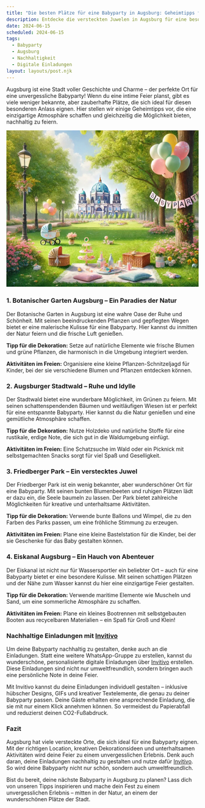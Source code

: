 ```yaml
---
title: "Die besten Plätze für eine Babyparty in Augsburg: Geheimtipps für eine unvergessliche Feier"
description: Entdecke die versteckten Juwelen in Augsburg für eine besondere Babyparty, inklusive nachhaltiger Dekorationstipps und personalisierten digitalen Einladungen.
date: 2024-06-15
scheduled: 2024-06-15
tags:
  - Babyparty
  - Augsburg
  - Nachhaltigkeit
  - Digitale Einladungen
layout: layouts/post.njk
---
```


Augsburg ist eine Stadt voller Geschichte und Charme – der perfekte Ort für eine unvergessliche Babyparty! Wenn du eine intime Feier planst, gibt es viele weniger bekannte, aber zauberhafte Plätze, die sich ideal für diesen besonderen Anlass eignen. Hier stellen wir einige Geheimtipps vor, die eine einzigartige Atmosphäre schaffen und gleichzeitig die Möglichkeit bieten, nachhaltig zu feiern.

![Babyparty im Park](/img/picnic-park.webp)

### 1. **Botanischer Garten Augsburg – Ein Paradies der Natur**

Der Botanische Garten in Augsburg ist eine wahre Oase der Ruhe und Schönheit. Mit seinen beeindruckenden Pflanzen und gepflegten Wegen bietet er eine malerische Kulisse für eine Babyparty. Hier kannst du inmitten der Natur feiern und die frische Luft genießen.

**Tipp für die Dekoration:** Setze auf natürliche Elemente wie frische Blumen und grüne Pflanzen, die harmonisch in die Umgebung integriert werden.

**Aktivitäten im Freien:** Organisiere eine kleine Pflanzen-Schnitzeljagd für Kinder, bei der sie verschiedene Blumen und Pflanzen entdecken können.

### 2. **Augsburger Stadtwald – Ruhe und Idylle**

Der Stadtwald bietet eine wunderbare Möglichkeit, im Grünen zu feiern. Mit seinen schattenspendenden Bäumen und weitläufigen Wiesen ist er perfekt für eine entspannte Babyparty. Hier kannst du die Natur genießen und eine gemütliche Atmosphäre schaffen.

**Tipp für die Dekoration:** Nutze Holzdeko und natürliche Stoffe für eine rustikale, erdige Note, die sich gut in die Waldumgebung einfügt.

**Aktivitäten im Freien:** Eine Schatzsuche im Wald oder ein Picknick mit selbstgemachten Snacks sorgt für viel Spaß und Geselligkeit.

### 3. **Friedberger Park – Ein verstecktes Juwel**

Der Friedberger Park ist ein wenig bekannter, aber wunderschöner Ort für eine Babyparty. Mit seinen bunten Blumenbeeten und ruhigen Plätzen lädt er dazu ein, die Seele baumeln zu lassen. Der Park bietet zahlreiche Möglichkeiten für kreative und unterhaltsame Aktivitäten.

**Tipp für die Dekoration:** Verwende bunte Ballons und Wimpel, die zu den Farben des Parks passen, um eine fröhliche Stimmung zu erzeugen.

**Aktivitäten im Freien:** Plane eine kleine Bastelstation für die Kinder, bei der sie Geschenke für das Baby gestalten können.

### 4. **Eiskanal Augsburg – Ein Hauch von Abenteuer**

Der Eiskanal ist nicht nur für Wassersportler ein beliebter Ort – auch für eine Babyparty bietet er eine besondere Kulisse. Mit seinen schattigen Plätzen und der Nähe zum Wasser kannst du hier eine einzigartige Feier gestalten.

**Tipp für die Dekoration:** Verwende maritime Elemente wie Muscheln und Sand, um eine sommerliche Atmosphäre zu schaffen.

**Aktivitäten im Freien:** Plane ein kleines Bootrennen mit selbstgebauten Booten aus recycelbaren Materialien – ein Spaß für Groß und Klein!

### **Nachhaltige Einladungen mit [Invitivo](https://invitivo.com/create)**

Um deine Babyparty nachhaltig zu gestalten, denke auch an die Einladungen. Statt eine weitere WhatsApp-Gruppe zu erstellen, kannst du wunderschöne, personalisierte digitale Einladungen über [Invitivo](https://invitivo.com/) erstellen. Diese Einladungen sind nicht nur umweltfreundlich, sondern bringen auch eine persönliche Note in deine Feier. 

Mit Invitivo kannst du deine Einladungen individuell gestalten – inklusive hübscher Designs, GIFs und kreativer Textelemente, die genau zu deiner Babyparty passen. Deine Gäste erhalten eine ansprechende Einladung, die sie mit nur einem Klick annehmen können. So vermeidest du Papierabfall und reduzierst deinen CO2-Fußabdruck.

### **Fazit**

Augsburg hat viele versteckte Orte, die sich ideal für eine Babyparty eignen. Mit der richtigen Location, kreativen Dekorationsideen und unterhaltsamen Aktivitäten wird deine Feier zu einem unvergesslichen Erlebnis. Denk auch daran, deine Einladungen nachhaltig zu gestalten und nutze dafür [Invitivo](https://invitivo.com). So wird deine Babyparty nicht nur schön, sondern auch umweltfreundlich.

Bist du bereit, deine nächste Babyparty in Augsburg zu planen? Lass dich von unseren Tipps inspirieren und mache dein Fest zu einem unvergesslichen Erlebnis – mitten in der Natur, an einem der wunderschönen Plätze der Stadt.
